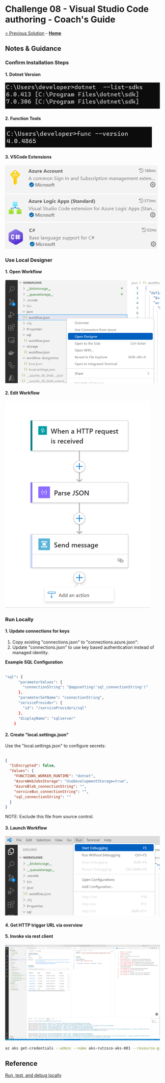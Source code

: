 # Challenge 08 - Visual Studio Code authoring - Coach's Guide 

[< Previous Solution](./Solution-07.md) - **[Home](./README.md)**

## Notes & Guidance

### Confirm Installation Steps

#### 1. Dotnet Version

![Dotnet](Solutions/Solution-08/8-Install-Dotnet.png)

#### 2. Function Tools

![Function Tools](Solutions/Solution-08/8-Install-Func.png)

#### 3. VSCode Extensions

![Extensions](Solutions/Solution-08/8-Install-Extensions.png)


### Use Local Designer

#### 1. Open Workflow

![Extensions](Solutions/Solution-08/8-View-Designer.png)

#### 2. Edit Workflow

![Extensions](Solutions/Solution-08/8-View-Designer-Edit.png)

### Run Locally


#### 1. Update connections for keys

1. Copy existing "connections.json" to "connections.azure.json":
2. Update "connections.json" to use key based authentication instead of managed identity.

**Example SQL Configuration**

```bash

"sql": {
      "parameterValues": {
        "connectionString": "@appsetting('sql_connectionString')"
      },
      "parameterSetName": "connectionString",
      "serviceProvider": {
        "id": "/serviceProviders/sql"
      },
      "displayName": "sqlserver"
    }

```

#### 2. Create "local.settings.json"

Use the "local.settings.json" to configure secrets: 

```json

{
  "IsEncrypted": false,
  "Values": {
    "FUNCTIONS_WORKER_RUNTIME": "dotnet",
    "AzureWebJobsStorage": "UseDevelopmentStorage=true",
    "AzureBlob_connectionString": "",
    "serviceBus_connectionString": "",
    "sql_connectionString": ""
  }
}

```

NOTE: Exclude this file from source control.

#### 3. Launch Workflow

![Launch](Solutions/Solution-08/8-Run-Debugger.png)

#### 4. Get HTTP trigger URL via overview 

#### 5. Invoke via rest client

![Invoke HTTP Tigger](Solutions/Solution-08/8-Run-InvokeHTTP.png)

```bash
az aks get-credentials --admin --name aks-rutzsco-aks-001 --resource-group rutzsco-aks-001
```

## Reference

[Run, test, and debug locally](https://learn.microsoft.com/en-us/azure/logic-apps/create-single-tenant-workflows-visual-studio-code#run-test-and-debug-locally)
